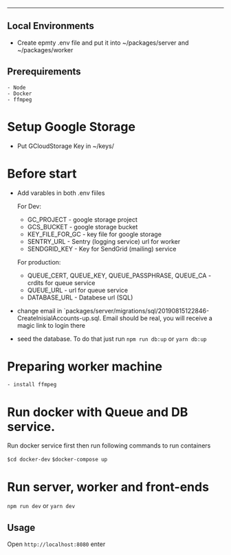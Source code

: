 ---
## Local Environments
- Create epmty .env file and put it into ~/packages/server and ~/packages/worker

## Prerequirements

    - Node
    - Docker
    - ffmpeg


# Setup Google Storage

- Put GCloudStorage Key in ~/keys/

# Before start

- Add varables in both .env fiiles 
    
    For Dev:

    - GC_PROJECT - google storage project
    - GCS_BUCKET - google storage bucket
    - KEY_FILE_FOR_GC - key file for google storage
    - SENTRY_URL - Sentry (logging service) url for worker
    - SENDGRID_KEY - Key for SendGrid (mailing) service


    For production:

    - QUEUE_CERT, QUEUE_KEY, QUEUE_PASSPHRASE, QUEUE_CA - crdits for queue service
    - QUEUE_URL - url for queue service
    - DATABASE_URL - Databese url (SQL)

- change email in `packages/server/migrations/sql/20190815122846-CreateInisialAccounts-up.sql. Email should be real, you will receive a magic link to login there

- seed the database. To do that just run `npm run db:up`
 or `yarn db:up`


# Preparing worker machine
    
    - install ffmpeg

# Run docker with Queue and DB service. 
Run docker service first then run following commands to run containers

`$cd docker-dev`
`$docker-compose up`

# Run server, worker and front-ends
`npm run dev` or `yarn dev`


## Usage

Open `http://localhost:8080` 
enter